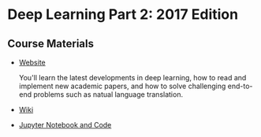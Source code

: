 # Deep Learning Part 2: 2017 Edition

## Course Materials

* [Website](http://course17.fast.ai/part2.html)

    You'll learn the latest developments in deep learning, how to read and implement new academic papers, and how to solve challenging end-to-end problems such as natual language translation.

* [Wiki](http://forums.fast.ai/c/part2)
* [Jupyter Notebook and Code](https://github.com/fastai/courses/tree/master/deeplearning2)
